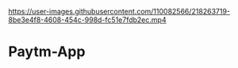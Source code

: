 

https://user-images.githubusercontent.com/110082566/218263719-8be3e4f8-4608-454c-998d-fc51e7fdb2ec.mp4

# Paytm-App
